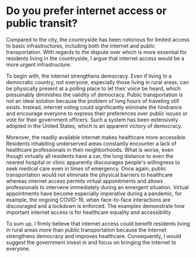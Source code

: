 # Do you prefer internet access or public transit?

Compared to the city, the countryside has been notorious for limited access to basic infrastructures, including both the internet and public transportation. With regards to the dispute over which is more essential for residents living in the countryside, I argue that internet access would be a more urgent infrastructure.

To begin with, the internet strengthens democracy. Even if living In a democratic country, not everyone, especially those living in rural areas, can be physically present at a polling place to let their voice be heard, which presumably diminishes the validity of democracy. Public transportation is not an ideal solution because the problem of long hours of traveling still exists. Instead, internet voting could significantly eliminate the hindrance and encourage everyone to express their preferences over public issues or vote for their government officers. Such a system has been extensively adopted in the United States, which is an apparent victory of democracy. 

Moreover, the readily available internet makes healthcare more accessible. Residents inhabiting underserved areas constantly encounter a lack of healthcare professionals in their neighborhoods. What is worse, even though virtually all residents have a car, the long distance to even the nearest hospital or clinic apparently discourages people's willingness to seek medical care even in times of emergency. Once again, public transportation would not eliminate the physical barriers to healthcare whereas internet access permits virtual appointments and allows professionals to intervene immediately during an emergent situation. Virtual appointments have become especially imperative during a pandemic, for example, the ongoing COVID-19, when face-to-face interactions are discouraged and a lockdown is enforced. The examples demonstrate how important internet access is for healthcare equality and accessibility

To sum up, I firmly believe that internet access could benefit residents living in rural areas more than public transportation because the internet strengthens democracy and improves healthcare. Consequently, I would suggest the government invest in and focus on bringing the internet to everyone.
